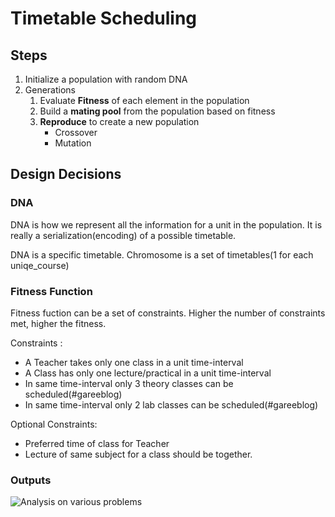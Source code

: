 # Timetable Scheduling

## Steps

1. Initialize a population with random DNA
1. Generations
    1. Evaluate **Fitness** of each element in the population
    1. Build a **mating pool** from the population based on fitness
    1. **Reproduce** to create a new population
        + Crossover
        + Mutation

## Design Decisions

### DNA

DNA is how we represent all the information for a unit in the
population. It is really a serialization(encoding) of a possible timetable.

DNA is a specific timetable.
Chromosome is a set of timetables(1 for each uniqe_course)


### Fitness Function

Fitness fuction can be a set of constraints. Higher the number of 
constraints met, higher the fitness.

Constraints : 

+ A Teacher takes only one class in a unit time-interval
+ A Class has only one lecture/practical in a unit time-interval
+ In same time-interval only 3 theory classes can be scheduled(#gareeblog)
+ In same time-interval only 2 lab classes can be scheduled(#gareeblog)

Optional Constraints:
+ Preferred time of class for Teacher
+ Lecture of same subject for a class should be together.

### Outputs

![Analysis on various problems](https://samyakducs.github.io/class/s1/mcs102/timetable/img/sc-verbose.png)


